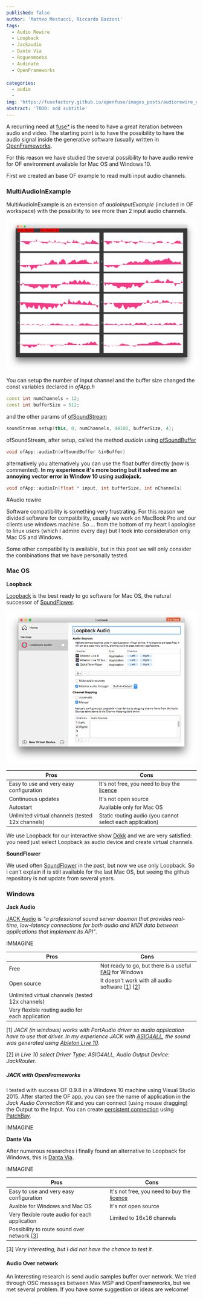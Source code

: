 ```yaml
---
published: false
author: 'Matteo Mestucci, Riccardo Bazzoni'
tags:
  - Audio Rewire
  - Loopback
  - Jackaudio
  - Dante Via
  - Rogueamoeba
  - Audinate
  - OpenFrameworks

categories:
  - audio
  -
img: 'https://fusefactory.github.io/openfuse/images_posts/audiorewire_cover.jpg'
abstract: 'TODO: add subtitle'
---
```


A recurring need at [fuse*](http://www.fuseworks.it/) is the need to have a great iteration between audio and video. The starting point is to have the possibility to have the audio signal inside the generative software (usually written in [OpenFrameworks](http://openframeworks.cc/).

For this reason we have studied the several possibility to have audio rewire for OF
environment available for Mac OS and Windows 10.

First we created an base OF example to read multi input audio channels.

### MultiAudioInExample

MultiAudioInExample is an extension of _audioInputExample_ (included in OF workspace) with the possibility to see more than 2 input audio channels.

![MultiAudioInExampleScreenshot.png](../images_posts/2018-04-20-MultiAudioInExampleScreenshot.png)

You can setup the number of input channel and the buffer size changed the const variables declared in _ofApp.h_
```c++
const int numChannels = 12;
const int bufferSize = 512;
```
and the other params of [ofSoundStream](http://openframeworks.cc/documentation/sound/ofSoundStream/)
```c++
soundStream.setup(this, 0, numChannels, 44100, bufferSize, 4);
```

ofSoundStream, after setup, called the method _audioIn_ using [ofSoundBuffer](http://openframeworks.cc/documentation/sound/ofSoundBuffer/)
```c++
void ofApp::audioIn(ofSoundBuffer &inBuffer)
```

alternatively you alternatively you can use the float buffer directly (now is commented). **In my experience it's more boring but it solved me an annoying vector error in Window 10 using audiojack.**
```c++
void ofApp::audioIn(float * input, int bufferSize, int nChannels)
```

#Audio rewire

Software compatibility is something very frustrating. For this reason we divided software for compatibility, usually we work on MacBook Pro and our clients use windows machine.
So ... from the bottom of my heart I apologise to linux users (which I admire every day) but I took into consideration only Mac OS and Windows.

Some other compatibility is available, but in this post we will only consider the combinations that we have personally tested.


### Mac OS
**Loopback**

[Loopback](https://rogueamoeba.com/loopback/) is the best ready to go software for Mac OS, the natural successor of [SoundFlower](https://rogueamoeba.com/freebies/soundflower/).

![Loopback.png](../images_posts/2018-04-20-loopback.png)

Pros | Cons
------------ | -------------
Easy to use and very easy configuration | It's not free, you need to buy the [licence](https://rogueamoeba.com/loopback/buy.php)
Continuous updates | It's not open source
Autostart | Available only for Mac OS
Unlimited virtual channels (tested 12x channels) | Static routing audio (you cannot select each application)


We use Loopback for our interactive show [Dökk](http://fuseworks.it/en/project/dokk-en/) and we are very satisfied: you need just select Loopback as audio device and create virtual channels.

**SoundFlower**

We used often [SoundFlower](https://github.com/RogueAmoeba/Soundflower-Original) in the past, but now we use only Loopback. So i can't explain if is still available for the last Mac OS, but seeing the github repository is not update from several years.


### Windows

**Jack Audio**

[JACK Audio](http://jackaudio.org/) is _"a professional sound server daemon that provides real-time, low-latency connections for both audio and MIDI data between applications that implement its API"_.

IMMAGINE


Pros | Cons
------------ | -------------
Free | Not ready to go, but there is a useful [FAQ](http://jackaudio.org/faq/jack_on_windows.html) for Windows
Open source | It doesn't work with all audio software [[1]()] [[2]()]
Unlimited virtual channels (tested 12x channels) |
Very flexible routing audio for each application |


[1] _JACK (in windows) works with PortAudio driver so audio application have to use that driver. In my experience JACK with [ASIO4ALL](http://www.asio4all.org/), the sound was generated using [Ableton Live 10](https://www.ableton.com/en/live/)._

[2] _In Live 10 select Driver Type: ASIO4ALL, Audio Output Device: JackRouter._


##### JACK with OpenFrameworks

I tested with success OF 0.9.8 in a Windows 10 machine using Visual Studio 2015. After started the OF app, you can see the name of application in the _Jack Audio Connection Kit_ and you can connect (using mouse dragging) the Output to the Input. You can create [persistent connection](http://jackaudio.org/faq/persistent_connections.html) using [PatchBay](http://www.rncbc.org/drupal/node/76).


IMMAGINE




**Dante Via**

After numerous researches i finally found an alternative to Loopback for Windows, this is [Danta Via](https://www.audinate.com/products/software/dante-via).


IMMAGINE

Pros | Cons
------------ | -------------
Easy to use and very easy configuration | It's not free, you need to buy the [licence](https://www.audinate.com/products/software/dante-via#getvia)
Avaible for Windows and Mac OS | It's not open source
Very flexible route audio for each application| Limited to 16x16 channels
Possibility to route sound over network [[3]()]  |


[3] _Very interesting, but I did not have the chance to test it._



#### Audio Over network

An interesting research is send audio samples buffer over network. We tried through OSC messages between Max MSP and OpenFrameworks, but we met several problem. If you have some suggestion or ideas are welcome!
